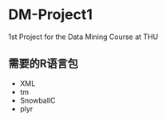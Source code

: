 # DM-Project1
1st Project for the Data Mining Course at THU

## 需要的R语言包

- XML
- tm
- SnowballC
- plyr

